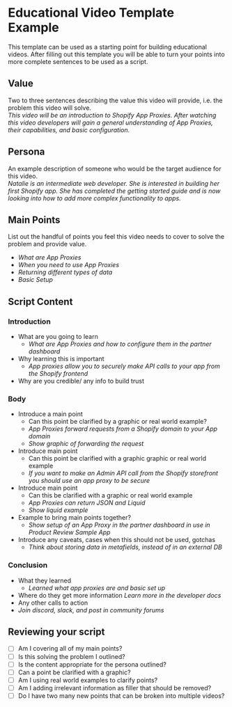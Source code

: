 # Educational Video Template Example
This template can be used as a starting point for building educational videos. After filling out this template you will be able to turn your points into more complete sentences to be used as a script.

## Value
Two to three sentences describing the value this video will provide, i.e. the problem this video will solve.\
_This video will be an introduction to Shopify App Proxies. After watching this video developers will gain a general understanding of App Proxies, their capabilities, and basic configuration._

## Persona
An example description of someone who would be the target audience for this video.\
_Natalie is an intermediate web developer. She is interested in building her first Shopify app. She has completed the getting started guide and is now looking into how to add more complex functionality to apps._

## Main Points
List out the handful of points you feel this video needs to cover to solve the problem and provide value.
* _What are App Proxies_
* _When you need to use App Proxies_
* _Returning different types of data_
* _Basic Setup_

## Script Content
### Introduction
* What are you going to learn
  * _What are App Proxies and how to configure them in the partner dashboard_
* Why learning this is important
  * _App proxies allow you to securely make API calls to your app from the Shopify frontend_
* Why are you credible/ any info to build trust

### Body
* Introduce a main point
  * Can this point be clarified by a graphic or real world example?
  * _App Proxies forward requests from a Shopify domain to your App domain_
  * _Show graphic of forwarding the request_
* Introduce main point
  * Can this point be clarified with a graphic graphic or real world example
  * _If you want to make an Admin API call from the Shopify storefront you should use an app proxy to be secure_
* Introduce main point
  * Can this be clarified with a graphic or real world example
  * _App Proxies can return JSON and Liquid_
  * _Show liquid example_
* Example to bring main points together?
  * _Show setup of an App Proxy in the partner dashboard in use in Product Review Sample App_
* Introduce any caveats, cases when this should not be used, gotchas
  * _Think about storing data in metafields, instead of in an external DB_

### Conclusion
* What they learned
  * _Learned what app proxies are and basic set up_
* Where do they get more information
  _Learn more in the developer docs_
* Any other calls to action
 *  _Join discord, slack, and post in community forums_

## Reviewing your script
- [ ] Am I covering all of my main points?
- [ ] Is this solving the problem I outlined?
- [ ] Is the content appropriate for the persona outlined?
- [ ] Can a point be clarified with a graphic?
- [ ] Am I using real world examples to clarify points?
- [ ] Am I adding irrelevant information as filler that should be removed?
- [ ] Do I have two many new points that can be broken into multiple videos?

